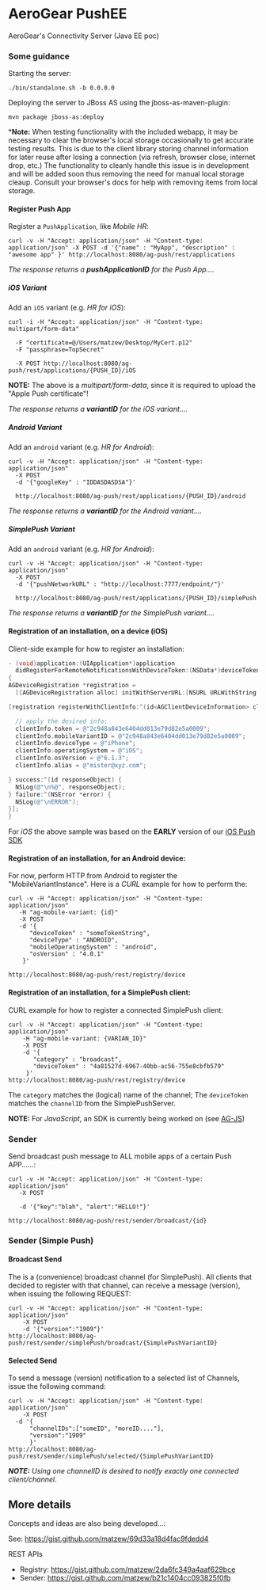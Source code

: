 AeroGear PushEE
===============

AeroGear's Connectivity Server (Java EE poc)

### Some guidance

Starting the server:

```
./bin/standalone.sh -b 0.0.0.0
```

Deploying the server to JBoss AS using the jboss-as-maven-plugin:

```
mvn package jboss-as:deploy
```

***Note:** When testing functionality with the included webapp, it may be necessary to clear the browser's local storage occasionally to get accurate testing results. This is due to the client library storing channel information for later reuse after losing a connection (via refresh, browser close, internet drop, etc.) The functionality to cleanly handle this issue is in development and will be added soon thus removing the need for manual local storage cleaup. Consult your browser's docs for help with removing items from local storage.

#### Register Push App

Register a ```PushApplication```, like _Mobile HR_:

```
curl -v -H "Accept: application/json" -H "Content-type: application/json" -X POST -d '{"name" : "MyApp", "description" :  "awesome app" }' http://localhost:8080/ag-push/rest/applications
```

_The response returns a **pushApplicationID** for the Push App...._

##### iOS Variant

Add an ```iOS``` variant (e.g. _HR for iOS_):
```
curl -i -H "Accept: application/json" -H "Content-type: multipart/form-data" 

  -F "certificate=@/Users/matzew/Desktop/MyCert.p12"
  -F "passphrase=TopSecret"

  -X POST http://localhost:8080/ag-push/rest/applications/{PUSH_ID}/iOS
```

**NOTE:** The above is a _multipart/form-data_, since it is required to upload the "Apple Push certificate"!

_The response returns a **variantID** for the iOS variant...._

##### Android Variant

Add an ```android``` variant (e.g. _HR for Android_):
```
curl -v -H "Accept: application/json" -H "Content-type: application/json"
  -X POST
  -d '{"googleKey" : "IDDASDASDSA"}'
  
  http://localhost:8080/ag-push/rest/applications/{PUSH_ID}/android 
```

_The response returns a **variantID** for the Android variant...._

##### SimplePush Variant

Add an ```android``` variant (e.g. _HR for Android_):
```
curl -v -H "Accept: application/json" -H "Content-type: application/json"
  -X POST
  -d '{"pushNetworkURL" : "http://localhost:7777/endpoint/"}'

  http://localhost:8080/ag-push/rest/applications/{PUSH_ID}/simplePush 
```

_The response returns a **variantID** for the SimplePush variant...._

#### Registration of an installation, on a device (iOS)

Client-side example for how to register an installation:

```ObjectiveC
- (void)application:(UIApplication*)application
  didRegisterForRemoteNotificationsWithDeviceToken:(NSData*)deviceToken
{
AGDeviceRegistration *registration = 
  [[AGDeviceRegistration alloc] initWithServerURL:[NSURL URLWithString:@"http://server/ag-push/"]];

[registration registerWithClientInfo:^(id<AGClientDeviceInformation> clientInfo) {

  // apply the desired info:
  clientInfo.token = @"2c948a843e6404dd013e79d82e5a0009";
  clientInfo.mobileVariantID = @"2c948a843e6404dd013e79d82e5a0009";
  clientInfo.deviceType = @"iPhone";
  clientInfo.operatingSystem = @"iOS";
  clientInfo.osVersion = @"6.1.3";
  clientInfo.alias = @"mister@xyz.com";

} success:^(id responseObject) {
  NSLog(@"\n%@", responseObject);
} failure:^(NSError *error) {
  NSLog(@"\nERROR");
}];
}
```

For _iOS_ the above sample was based on the **EARLY** version of our [iOS Push SDK](https://github.com/matzew/ag-client-push-sdk)

#### Registration of an installation, for an Android device:

For now, perform HTTP from Android to register the "MobileVariantInstance".
Here is a _CURL_ example for how to perform the:

```
curl -v -H "Accept: application/json" -H "Content-type: application/json" 
   -H "ag-mobile-variant: {id}"
   -X POST
   -d '{
      "deviceToken" : "someTokenString", 
      "deviceType" : "ANDROID", 
      "mobileOperatingSystem" : "android", 
      "osVersion" : "4.0.1"
    }'

http://localhost:8080/ag-push/rest/registry/device 
```

#### Registration of an installation, for a SimplePush client:

CURL example for how to register a connected SimplePush client:


```
curl -v -H "Accept: application/json" -H "Content-type: application/json"
    -H "ag-mobile-variant: {VARIAN_ID}"
    -X POST
    -d '{
       "category" : "broadcast",
       "deviceToken" : "4a81527d-6967-40bb-ac56-755e8cbfb579"
     }'
http://localhost:8080/ag-push/rest/registry/device 
```

The ```category``` matches the (logical) name of the channel; The ```deviceToken``` matches the ```channelID``` from the SimplePushServer.

**NOTE:** For _JavaScript_, an SDK is currently being worked on (see [AG-JS](https://github.com/aerogear/aerogear-js/blob/Notifier-sockjs/src/unified-push/aerogear.unifiedpush.js))

### Sender

Send broadcast push message to ALL mobile apps of a certain Push APP......:

```
curl -v -H "Accept: application/json" -H "Content-type: application/json" 
   -X POST

   -d '{"key":"blah", "alert":"HELLO!"}'
   
http://localhost:8080/ag-push/rest/sender/broadcast/{id} 
```

### Sender (Simple Push)

#### Broadcast Send

The is a (convenience) broadcast channel (for SimplePush). All clients that decided to register with that channel, can receive a message (version), when issuing the following REQUEST:

```
curl -v -H "Accept: application/json" -H "Content-type: application/json"
    -X POST
    -d '{"version":"1909"}'
http://localhost:8080/ag-push/rest/sender/simplePush/broadcast/{SimplePushVariantID}
```

#### Selected Send

To send a message (version) notification to a selected list of Channels, issue the following command:

```
curl -v -H "Accept: application/json" -H "Content-type: application/json"
    -X POST 
  -d '{
      "channelIDs":["someID", "moreID...."],
      "version":"1909"
      }'
http://localhost:8080/ag-push/rest/sender/simplePush/selected/{SimplePushVariantID} 
```

_**NOTE:** Using one channelID is desired to notify exactly one connected client/channel_.

## More details

Concepts and ideas are also being developed...:

See:
https://gist.github.com/matzew/69d33a18d4fac9fdedd4

REST APIs

* Registry: https://gist.github.com/matzew/2da6fc349a4aaf629bce
* Sender: https://gist.github.com/matzew/b21c1404cc093825f0fb
